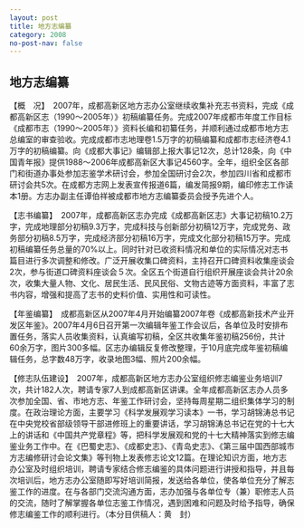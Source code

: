 ```yaml
---
layout: post
title: 地方志编纂
category: 2008
no-post-nav: false
---
```


## 地方志编纂

【概　况】　2007年，成都高新区地方志办公室继续收集补充志书资料，完成《成都高新区志（1990～2005年）》初稿编纂任务。完成2007年成都市年度工作目标《成都市志（1990～2005年）》资料长编和初纂任务，并顺利通过成都市地方志总编室的审查验收。完成成都市志地理卷1.5万字的初稿编纂和成都市志经济卷4.1万字的初稿编纂。向《成都大事记》编辑部上报大事记12次，总计128条，向《中国青年报》提供1988～2006年成都高新区大事记4560字。全年，组织全区各部门和街道办事处参加志鉴学术研讨会，参加全国研讨会2次，参加四川省和成都市研讨会共5次。在成都方志网上发表宣传报道6篇，编发简报9期，编印修志工作读本1册。方志办副主任谭伯祥被成都市地方志编纂委员会授予先进个人。
 
【志书编纂】　2007年，成都高新区志办完成《成都高新区志》大事记初稿10.2万字，完成地理部分初稿9.3万字，完成科技与创新部分初稿12万字，完成党务、政务部分初稿8.5万字，完成经济部分初稿16万字，完成文化部分初稿15万字。完成初稿编纂任务总量的70%以上。同时针对已收资料情况和单位的实际情况对志书篇目进行多次调整和修改。广泛开展收集口碑资料，主持召开口碑资料收集座谈会2次，参与街道口碑资料座谈会５次。全区五个街道自行组织开展座谈会共计20余次，收集大量人物、文化、居民生活、民风民俗、文物古迹等方面资料，丰富了志书内容，增强和提高了志书的史料价值、实用性和可读性。
 
【年鉴编纂】　成都高新区从2007年4月开始编纂2007年卷《成都高新技术产业开发区年鉴》。2007年4月6日召开第一次编辑年鉴工作会议后，各单位及时安排布置任务，落实人员收集资料，认真编写初稿，全区共收集年鉴初稿256份，共计60余万字，图片300多幅。区志办编辑反复修改整理，于10月底完成年鉴初稿编辑任务，总字数48万字，收录地图3幅、照片200余幅。
 
【修志队伍建设】　2007年，成都高新区地方志办公室组织修志编鉴业务培训7次，共计182人次，聘请专家7人到成都高新区讲课。全年成都高新区志办人员多次参加全国、省、市地方志、年鉴工作研讨会，坚持每周星期二组织集体学习的制度。在政治理论方面，主要学习《科学发展观学习读本》一书，学习胡锦涛总书记在中央党校省部级领导干部进修班上的重要讲话，学习胡锦涛总书记在党的十七大上的讲话和《中国共产党章程》等，把科学发展观和党的十七大精神落实到修志编鉴业务工作中。在《巴蜀史志》、《成都史志》、《青岛史志》、《第三届中国西部城市方志编修研讨会论文集》等刊物上发表修志论文12篇。在理论知识方面，地方志办公室及时组织培训，聘请专家结合修志编鉴的具体问题进行讲授和指导，并且每次培训后，地方志办公室随即写好培训简报，发送给各单位，使各单位充分了解志鉴工作的进度。在与各部门交流沟通方面，志办加强与各单位专（兼）职修志人员的交流，随时了解掌握各单位志鉴工作情况，遇到困难和问题及时给予指导，确保修志编鉴工作的顺利进行。（本分目供稿人：黄　封）
 